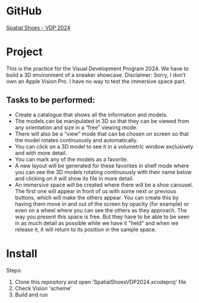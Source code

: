 # GitHub

[Spatial Shoes - VDP 2024](https://github.com/TheHandyOwl/SpatialShoesVDP2024)

# Project

This is the practice for the Visual Development Program 2024.
We have to build a 3D environment of a sneaker showcase.
Disclaimer: Sorry, I don't own an Apple Vision Pro. I have no way to test the immersive space part.

## Tasks to be performed:

- Create a catalogue that shows all the information and models.
- The models can be manipulated in 3D so that they can be viewed from any orientation and size in a “free” viewing mode.
- There will also be a “view” mode that can be chosen on screen so that the model rotates continuously and automatically.
- You can click on a 3D model to see it in a volumetric window exclusively and with more detail.
- You can mark any of the models as a favorite.
- A new layout will be generated for these favorites in shelf mode where you can see the 3D models rotating continuously with their name below and clicking on it will show its file in more detail.
- An immersive space will be created where there will be a shoe carousel. The first one will appear in front of us with some next or previous buttons, which will make the others appear. You can create this by having them move in and out of the screen by opacity (for example) or even on a wheel where you can see the others as they approach. The way you present this space is free. But they have to be able to be seen in as much detail as possible while we have it "held" and when we release it, it will return to its position in the sample space.

# Install

Steps:

1. Clone this repository and open 'SpatialShoesVDP2024.xcodeproj' file
2. Check Vision 'scheme'
3. Build and run
